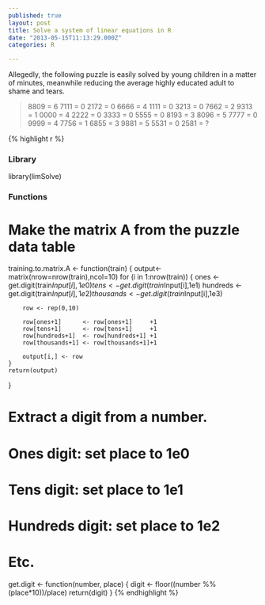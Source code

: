 ```yaml
---
published: true
layout: post
title: Solve a system of linear equations in R
date: "2013-05-15T11:13:29.000Z"
categories: R

---
```


Allegedly, the following puzzle is easily solved by young children in a matter of minutes, meanwhile reducing the average highly educated adult to shame and tears.

> 8809 = 6
> 7111 = 0
> 2172 = 0
> 6666 = 4
> 1111 = 0
> 3213 = 0
> 7662 = 2
> 9313 = 1
> 0000 = 4
> 2222 = 0
> 3333 = 0
> 5555 = 0
> 8193 = 3
> 8096 = 5
> 7777 = 0
> 9999 = 4
> 7756 = 1
> 6855 = 3
> 9881 = 5
> 5531 = 0
> 2581 = ?


{% highlight r %}
### Library
library(limSolve)

### Functions

# Make the matrix A from the puzzle data table
training.to.matrix.A <- function(train)
{
    output<-matrix(nrow=nrow(train),ncol=10)
    for (i in 1:nrow(train))
    {
        ones      <- get.digit(train$Input[i],1e0)
        tens      <- get.digit(train$Input[i],1e1)
        hundreds  <- get.digit(train$Input[i],1e2)
        thousands <- get.digit(train$Input[i],1e3)

        row <- rep(0,10)

        row[ones+1]      <- row[ones+1]     +1
        row[tens+1]      <- row[tens+1]     +1
        row[hundreds+1]  <- row[hundreds+1] +1
        row[thousands+1] <- row[thousands+1]+1

        output[i,] <- row
    }
    return(output)
}

# Extract a digit from a number.
# Ones digit: set place to 1e0
# Tens digit: set place to 1e1
# Hundreds digit: set place to 1e2
# Etc.
get.digit <- function(number, place)
{
    digit <- floor((number %% (place*10))/place)
    return(digit)
}
{% endhighlight %}
